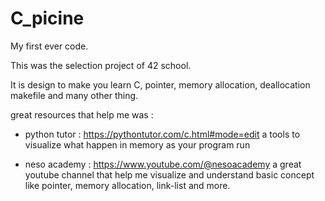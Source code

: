 # C_picine
My first ever code.

This was the selection project of 42 school.

It is design to make you learn C, pointer, memory allocation, deallocation makefile and many other thing.

great resources that help me was :

- python tutor : https://pythontutor.com/c.html#mode=edit
a tools to visualize what happen in memory as your program run

- neso academy : https://www.youtube.com/@nesoacademy
a great youtube channel that help me visualize and understand basic concept like pointer, memory allocation, link-list and more.
